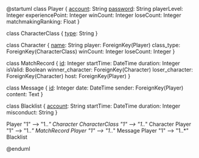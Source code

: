 @startuml
class Player {
    <u>account</u>: String
    <u>password</u>: String
    playerLevel: Integer
    experiencePoint: Integer
    winCount: Integer
    loseCount: Integer
    matchmakingRanking: Float
}

class CharacterClass {
    <u>type</u>: String
}

class Character {
    <u>name</u>: String
    player: ForeignKey(Player)
    class_type: ForeignKey(CharacterClass)
    winCount: Integer
    loseCount: Integer
}

class MatchRecord {
    <u>id</u>: Integer
    startTime: DateTime
    duration: Integer
    isValid: Boolean
    winner_character: ForeignKey(Character)
    loser_character: ForeignKey(Character)
    host: ForeignKey(Player)
}

class Message {
    <u>id</u>: Integer
    date: DateTime
    sender: ForeignKey(Player)
    content: Text
}

class Blacklist {
    <u>account</u>: String
    startTime: DateTime
    duration: Integer
    misconduct: String
}

Player "1" --> "1..*" Character
CharacterClass "1" --> "1..*" Character
Player "1" --> "1..*" MatchRecord
Player "1" --> "1..*" Message
Player "1" --> "1..*" Blacklist


@enduml